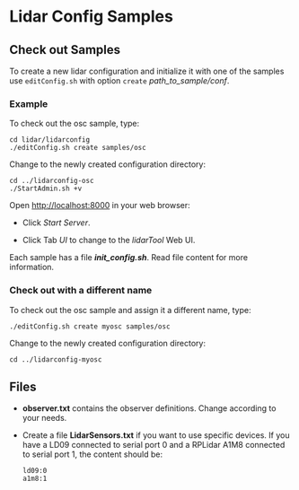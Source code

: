 # Lidar Config Samples

## Check out Samples

To create a new lidar configuration and initialize it with one of the samples use `editConfig.sh` with option `create` *path_to_sample/conf*.

### Example

To check out the osc sample, type:

```console
cd lidar/lidarconfig
./editConfig.sh create samples/osc
```

Change to the newly created configuration directory:

```console
cd ../lidarconfig-osc
./StartAdmin.sh +v
```

Open [http://localhost:8000](http://localhost:8080) in your web browser:

- Click *Start Server*.

- Click Tab *UI* to change to the *lidarTool* Web UI.

Each sample has a file ***init_config.sh***. Read file content for more information.

### Check out with a different name

To check out the osc sample and assign it a different name, type:

```console
./editConfig.sh create myosc samples/osc
```

Change to the newly created configuration directory:

```console
cd ../lidarconfig-myosc
```

## Files

- **observer.txt** contains the observer definitions. Change according to your needs.

- Create a file ****LidarSensors.txt**** if you want to use specific devices. 
  If you have a LD09 connected to serial port 0 and a RPLidar A1M8 connected to serial port 1, the content should be:
  
  ```console
  ld09:0
  a1m8:1
  ```
  